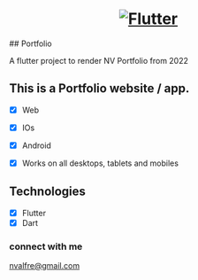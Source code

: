 <a href="https://flutter.dev/">
  <h1 align="center">
    <picture>
      <source media="(prefers-color-scheme: dark)" srcset="https://storage.googleapis.com/cms-storage-bucket/6e19fee6b47b36ca613f.png">
      <img alt="Flutter" src="https://storage.googleapis.com/cms-storage-bucket/c823e53b3a1a7b0d36a9.png">
    </picture>
  </h1>
</a>
## Portfolio

A flutter project to render NV Portfolio from 2022

## This is a Portfolio website / app.
- [x] Web
- [x] IOs
- [x] Android
- [x] Works on all desktops, tablets and mobiles


## Technologies
- [x] Flutter
- [x] Dart

### connect with me
nvalfre@gmail.com